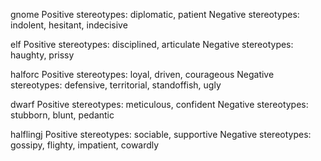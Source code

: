 gnome
Positive stereotypes: diplomatic, patient
Negative stereotypes: indolent, hesitant, indecisive

elf
Positive stereotypes: disciplined, articulate
Negative stereotypes: haughty, prissy


halforc
Positive stereotypes: loyal, driven, courageous
Negative stereotypes: defensive, territorial, standoffish, ugly

dwarf
Positive stereotypes: meticulous, confident
Negative stereotypes: stubborn, blunt, pedantic


halflingj
Positive stereotypes: sociable, supportive
Negative stereotypes: gossipy, flighty, impatient, cowardly
